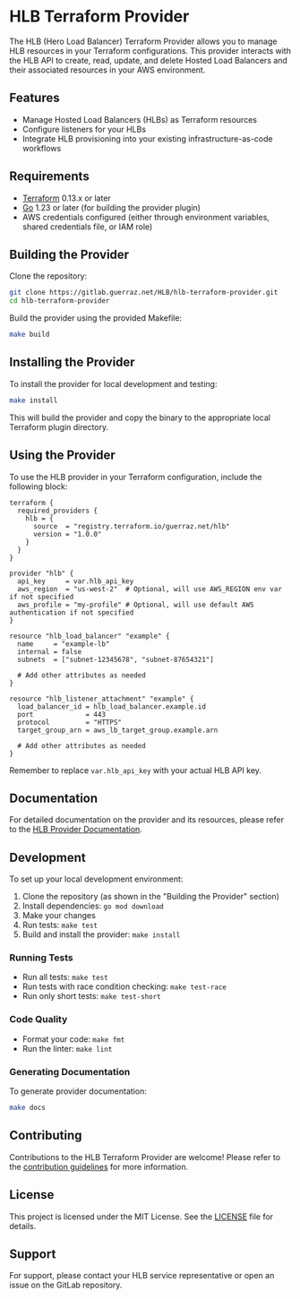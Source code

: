 # HLB Terraform Provider

The HLB (Hero Load Balancer) Terraform Provider allows you to manage HLB resources in your Terraform configurations. This provider interacts with the HLB API to create, read, update, and delete Hosted Load Balancers and their associated resources in your AWS environment.

## Features

- Manage Hosted Load Balancers (HLBs) as Terraform resources
- Configure listeners for your HLBs
- Integrate HLB provisioning into your existing infrastructure-as-code workflows

## Requirements

- [Terraform](https://www.terraform.io/downloads.html) 0.13.x or later
- [Go](https://golang.org/doc/install) 1.23 or later (for building the provider plugin)
- AWS credentials configured (either through environment variables, shared credentials file, or IAM role)

## Building the Provider

Clone the repository:

```sh
git clone https://gitlab.guerraz.net/HLB/hlb-terraform-provider.git
cd hlb-terraform-provider
```

Build the provider using the provided Makefile:

```sh
make build
```

## Installing the Provider

To install the provider for local development and testing:

```sh
make install
```

This will build the provider and copy the binary to the appropriate local Terraform plugin directory.

## Using the Provider

To use the HLB provider in your Terraform configuration, include the following block:

```hcl
terraform {
  required_providers {
    hlb = {
      source  = "registry.terraform.io/guerraz.net/hlb"
      version = "1.0.0"
    }
  }
}

provider "hlb" {
  api_key     = var.hlb_api_key
  aws_region  = "us-west-2"  # Optional, will use AWS_REGION env var if not specified
  aws_profile = "my-profile" # Optional, will use default AWS authentication if not specified
}

resource "hlb_load_balancer" "example" {
  name     = "example-lb"
  internal = false
  subnets  = ["subnet-12345678", "subnet-87654321"]
  
  # Add other attributes as needed
}

resource "hlb_listener_attachment" "example" {
  load_balancer_id = hlb_load_balancer.example.id
  port             = 443
  protocol         = "HTTPS"
  target_group_arn = aws_lb_target_group.example.arn
  
  # Add other attributes as needed
}
```

Remember to replace `var.hlb_api_key` with your actual HLB API key.

## Documentation

For detailed documentation on the provider and its resources, please refer to the [HLB Provider Documentation](docs/index.md).

## Development

To set up your local development environment:

1. Clone the repository (as shown in the "Building the Provider" section)
2. Install dependencies: `go mod download`
3. Make your changes
4. Run tests: `make test`
5. Build and install the provider: `make install`

### Running Tests

- Run all tests: `make test`
- Run tests with race condition checking: `make test-race`
- Run only short tests: `make test-short`

### Code Quality

- Format your code: `make fmt`
- Run the linter: `make lint`

### Generating Documentation

To generate provider documentation:

```sh
make docs
```

## Contributing

Contributions to the HLB Terraform Provider are welcome! Please refer to the [contribution guidelines](CONTRIBUTING.md) for more information.

## License

This project is licensed under the MIT License. See the [LICENSE](LICENSE) file for details.

## Support

For support, please contact your HLB service representative or open an issue on the GitLab repository.

